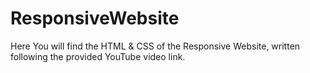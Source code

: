 # ResponsiveWebsite
Here You will find the HTML & CSS of the Responsive Website, written following the provided YouTube video link.

